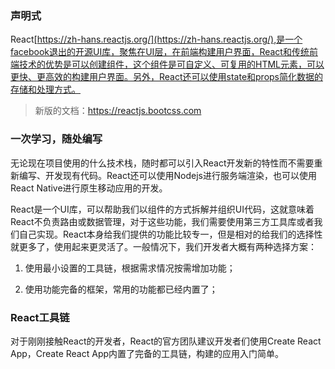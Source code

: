 ### 声明式

React[https://zh-hans.reactjs.org/](https://zh-hans.reactjs.org/),是一个facebook退出的开源UI库，聚焦在UI层，在前端构建用户界面，React和传统前端技术的优势是可以创建组件，这个组件是可自定义、可复用的HTML元素，可以更快、更高效的构建用户界面。另外，React还可以使用state和props简化数据的存储和处理方式。

> 新版的文档：https://reactjs.bootcss.com

### 一次学习，随处编写

无论现在项目使用的什么技术栈，随时都可以引入React开发新的特性而不需要重新编写、开发现有代码。React还可以使用Nodejs进行服务端渲染，也可以使用React Native进行原生移动应用的开发。

React是一个UI库，可以帮助我们以组件的方式拆解并组织UI代码，这就意味着React不负责路由或数据管理，对于这些功能，我们需要使用第三方工具库或者我们自己实现。React本身给我们提供的功能比较专一，但是相对的给我们的选择性就更多了，使用起来更灵活了。一般情况下，我们开发者大概有两种选择方案：

1. 使用最小设置的工具链，根据需求情况按需增加功能；

2. 使用功能完备的框架，常用的功能都已经内置了；


### React工具链

对于刚刚接触React的开发者，React的官方团队建议开发者们使用Create React App，Create React App内置了完备的工具链，构建的应用入门简单。